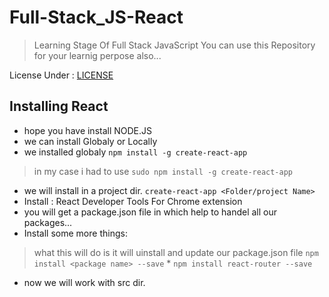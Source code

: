 # Full-Stack_JS-React
> Learning Stage Of Full Stack JavaScript
You can use this Repository for your learnig perpose also...

License Under : [LICENSE](LICENSE)

## Installing React 
* hope you have install NODE.JS
* we can install Globaly or Locally 
* we installed globaly 
```npm install -g create-react-app```
> in my case i had to use ```sudo npm install -g create-react-app```
* we will install in a project dir. 
```create-react-app <Folder/project Name>```
* Install : React Developer Tools For Chrome extension
* you will get a package.json file in which help to handel all our packages...
* Install some more things:
> what this will do is it will uinstall and update our package.json file
```npm install <package name> --save```
    * ```npm install react-router --save```
* now we will work with src dir.
